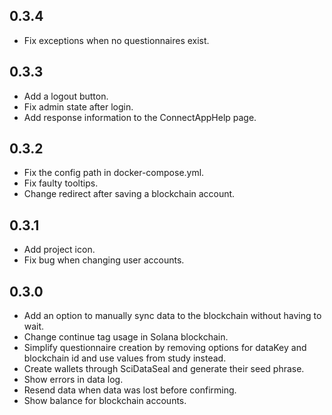 ## 0.3.4
- Fix exceptions when no questionnaires exist.

## 0.3.3
- Add a logout button.
- Fix admin state after login.
- Add response information to the ConnectAppHelp page.

## 0.3.2
- Fix the config path in docker-compose.yml.
- Fix faulty tooltips.
- Change redirect after saving a blockchain account.

## 0.3.1
- Add project icon.
- Fix bug when changing user accounts.

## 0.3.0
- Add an option to manually sync data to the blockchain without having to wait.
- Change continue tag usage in Solana blockchain.
- Simplify questionnaire creation by removing options for dataKey and blockchain id and use values from study instead.
- Create wallets through SciDataSeal and generate their seed phrase.
- Show errors in data log.
- Resend data when data was lost before confirming.
- Show balance for blockchain accounts.